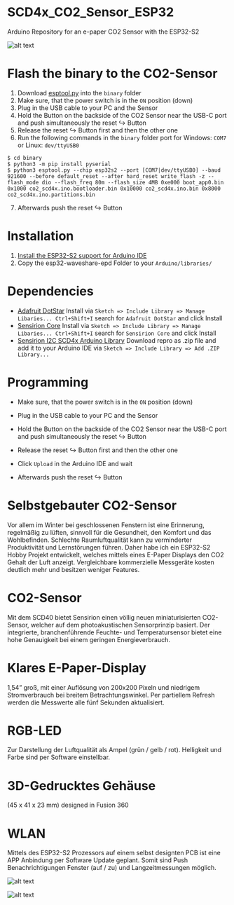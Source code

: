 # SCD4x_CO2_Sensor_ESP32
Arduino Repository for an e-paper CO2 Sensor with the ESP32-S2

![alt text](https://github.com/davidkreidler/SCD4x_CO2_Sensor_ESP32/raw/main/pictures/Header.png)

# Flash the binary to the CO2-Sensor

1. Download [esptool.py](https://raw.githubusercontent.com/espressif/esptool/master/esptool.py) into the `binary` folder
2. Make sure, that the power switch is in the `ON` position (down)
3. Plug in the USB cable to your PC and the Sensor
4. Hold the Button on the backside of the CO2 Sensor near the USB-C port and push simultaneously the reset ↪️ Button
5. Release the reset ↪️ Button first and then the other one
6. Run the following commands in the `binary` folder
   port for Windows: `COM7` or Linux: `dev/ttyUSB0`
```
$ cd binary
$ python3 -m pip install pyserial
$ python3 esptool.py --chip esp32s2 --port [COM7|dev/ttyUSB0] --baud 921600 --before default_reset --after hard_reset write_flash -z --flash_mode dio --flash_freq 80m --flash_size 4MB 0xe000 boot_app0.bin 0x1000 co2_scd4x.ino.bootloader.bin 0x10000 co2_scd4x.ino.bin 0x8000 co2_scd4x.ino.partitions.bin
```
7. Afterwards push the reset ↪️ Button

# Installation

1. [Install the ESP32-S2 support for Arduino IDE](https://blog.espressif.com/arduino-for-esp32-s2-and-esp32-c3-is-coming-f36d79967eb8)
2. Copy the esp32-waveshare-epd Folder to your `Arduino/libraries/`

# Dependencies

* [Adafruit DotStar](https://github.com/adafruit/Adafruit_DotStar)
  Install via `Sketch => Include Library => Manage Libaries... Ctrl+Shift+I` search for `Adafruit DotStar` and click Install
* [Sensirion Core](https://github.com/Sensirion/arduino-core)
  Install via `Sketch => Include Library => Manage Libaries... Ctrl+Shift+I` search for `Sensirion Core` and click Install
* [Sensirion I2C SCD4x Arduino Library](https://github.com/Sensirion/arduino-i2c-scd4x)
  Download repro as .zip file and add it to your Arduino IDE via `Sketch => Include Library => Add .ZIP Library...`

# Programming

* Make sure, that the power switch is in the `ON` position (down)
* Plug in the USB cable to your PC and the Sensor
* Hold the Button on the backside of the CO2 Sensor near the USB-C port and push simultaneously the reset ↪️ Button
* Release the reset ↪️ Button first and then the other one

* Click `Upload` in the Arduino IDE and wait
* Afterwards push the reset ↪️ Button

# Selbstgebauter CO2-Sensor

Vor allem im Winter bei geschlossenen Fenstern ist eine Erinnerung, regelmäßig zu lüften, sinnvoll für die Gesundheit, 
den Komfort und das Wohlbefinden. Schlechte Raumluftqualität kann zu verminderter Produktivität und Lernstörungen führen.
Daher habe ich ein ESP32-S2 Hobby Projekt entwickelt, welches mittels eines E-Paper Displays den CO2 Gehalt der Luft anzeigt. 
Vergleichbare kommerzielle Messgeräte kosten deutlich mehr und besitzen weniger Features.

# CO2-Sensor
Mit dem SCD40 bietet Sensirion einen völlig neuen miniaturisierten CO2-Sensor, welcher auf dem photoakustischen Sensorprinzip basiert.
Der integrierte, branchenführende Feuchte- und Temperatursensor bietet eine hohe Genauigkeit bei einem geringen Energieverbrauch.

# Klares E-Paper-Display
1,54” groß, mit einer Auflösung von 200x200 Pixeln und niedrigem Stromverbrauch bei breitem Betrachtungswinkel. Per partiellem Refresh werden die Messwerte alle fünf Sekunden aktualisiert.

# RGB-LED
Zur Darstellung der Luftqualität als Ampel (grün / gelb / rot). Helligkeit und Farbe sind per Software einstellbar.

# 3D-Gedrucktes Gehäuse
(45 x 41 x 23 mm) designed in Fusion 360

# WLAN
Mittels des ESP32-S2 Prozessors auf einem selbst designten PCB ist eine APP Anbindung per Software Update geplant.
Somit sind Push Benachrichtigungen Fenster (auf / zu) und Langzeitmessungen möglich.

![alt text](https://github.com/davidkreidler/SCD4x_CO2_Sensor_ESP32/raw/main/pictures/animation.gif)

![alt text](https://github.com/davidkreidler/SCD4x_CO2_Sensor_ESP32/raw/main/pictures/pcb.png)
